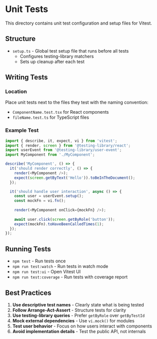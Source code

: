 # Unit Tests

This directory contains unit test configuration and setup files for Vitest.

## Structure

- `setup.ts` - Global test setup file that runs before all tests
  - Configures testing-library matchers
  - Sets up cleanup after each test

## Writing Tests

### Location
Place unit tests next to the files they test with the naming convention:
- `ComponentName.test.tsx` for React components
- `fileName.test.ts` for TypeScript files

### Example Test

```typescript
import { describe, it, expect, vi } from 'vitest';
import { render, screen } from '@testing-library/react';
import userEvent from '@testing-library/user-event';
import MyComponent from './MyComponent';

describe('MyComponent', () => {
  it('should render correctly', () => {
    render(<MyComponent />);
    expect(screen.getByText('Hello')).toBeInTheDocument();
  });

  it('should handle user interaction', async () => {
    const user = userEvent.setup();
    const mockFn = vi.fn();
    
    render(<MyComponent onClick={mockFn} />);
    
    await user.click(screen.getByRole('button'));
    expect(mockFn).toHaveBeenCalledTimes(1);
  });
});
```

## Running Tests

- `npm test` - Run tests once
- `npm run test:watch` - Run tests in watch mode
- `npm run test:ui` - Open Vitest UI
- `npm run test:coverage` - Run tests with coverage report

## Best Practices

1. **Use descriptive test names** - Clearly state what is being tested
2. **Follow Arrange-Act-Assert** - Structure tests for clarity
3. **Use testing-library queries** - Prefer `getByRole` over `getByTestId`
4. **Mock external dependencies** - Use `vi.mock()` for modules
5. **Test user behavior** - Focus on how users interact with components
6. **Avoid implementation details** - Test the public API, not internals

